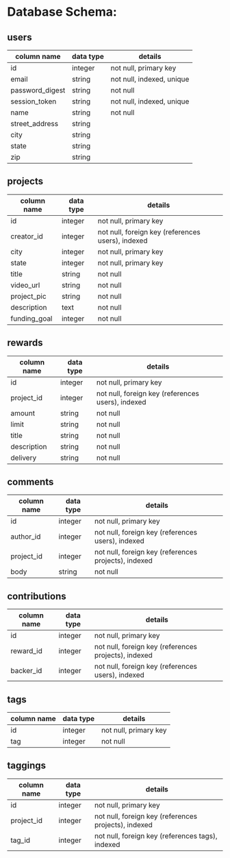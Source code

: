# Database Schema:

## users
column name     | data type | details
----------------|-----------|-----------------------
id              | integer   | not null, primary key
email           | string    | not null, indexed, unique
password_digest | string    | not null
session_token   | string    | not null, indexed, unique
name            | string    | not null
street_address  | string    |
city            | string    |
state           | string    |
zip             | string    |


## projects
column name | data type | details
------------|-----------|-----------------------
id          | integer   | not null, primary key
creator_id  | integer   | not null, foreign key (references users), indexed
city        | integer   | not null, primary key
state       | integer   | not null, primary key
title       | string    | not null
video_url   | string    | not null
project_pic | string    | not null
description | text      | not null
funding_goal| integer   | not null

## rewards
column name | data type | details
------------|-----------|-----------------------
id          | integer   | not null, primary key
project_id  | integer   | not null, foreign key (references users), indexed
amount      | string    | not null
limit       | string    | not null
title       | string    | not null
description | string    | not null
delivery    | string    | not null

## comments
column name | data type | details
------------|-----------|-----------------------
id          | integer   | not null, primary key
author_id   | integer   | not null, foreign key (references users), indexed
project_id  | integer   | not null, foreign key (references projects), indexed
body        | string    | not null

## contributions
column name | data type | details
------------|-----------|-----------------------
id          | integer   | not null, primary key
reward_id   | integer   | not null, foreign key (references projects), indexed
backer_id   | integer   | not null, foreign key (references users), indexed

## tags
column name | data type | details
------------|-----------|-----------------------
id          | integer   | not null, primary key
tag         | integer   | not null

## taggings
column name | data type | details
------------|-----------|-----------------------
id          | integer   | not null, primary key
project_id  | integer   | not null, foreign key (references projects), indexed
tag_id     | integer   | not null, foreign key (references tags), indexed
